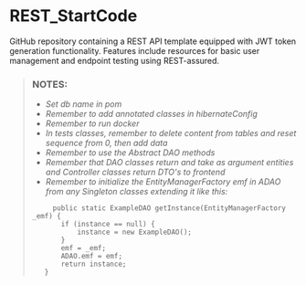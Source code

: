 # REST_StartCode
  GitHub repository containing a REST API template equipped with JWT token generation functionality. Features include resources for basic user management and endpoint testing using REST-assured.

  > ### NOTES:
  > - *Set db name in pom*
  > - *Remember to add annotated classes in hibernateConfig*
  > - *Remember to run docker*
  > - *In tests classes, remember to delete content from tables and reset sequence from 0, then add data*
  > - *Remember to use the Abstract DAO methods*
  > - *Remember that DAO classes return and take as argument entities and Controller classes return DTO's to frontend*
  > - *Remember to initialize the EntityManagerFactory emf in ADAO from any Singleton classes extending it like this:*
  > ```
>      public static ExampleDAO getInstance(EntityManagerFactory _emf) {
>        if (instance == null) {
>            instance = new ExampleDAO();
>        }
>        emf = _emf;
>        ADAO.emf = emf;
>        return instance;
>    }
> ```


